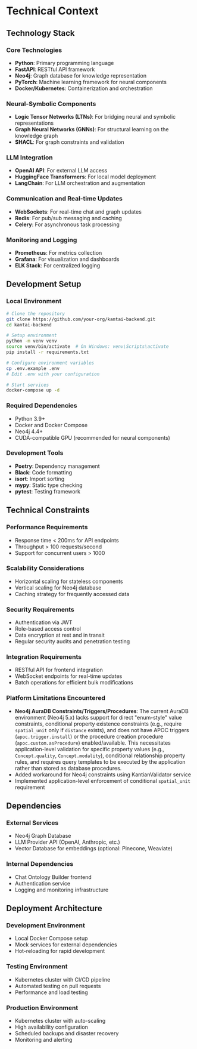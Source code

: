 # Technical Context

## Technology Stack

### Core Technologies
- **Python**: Primary programming language
- **FastAPI**: RESTful API framework
- **Neo4j**: Graph database for knowledge representation
- **PyTorch**: Machine learning framework for neural components
- **Docker/Kubernetes**: Containerization and orchestration

### Neural-Symbolic Components
- **Logic Tensor Networks (LTNs)**: For bridging neural and symbolic representations
- **Graph Neural Networks (GNNs)**: For structural learning on the knowledge graph
- **SHACL**: For graph constraints and validation

### LLM Integration
- **OpenAI API**: For external LLM access
- **HuggingFace Transformers**: For local model deployment
- **LangChain**: For LLM orchestration and augmentation

### Communication and Real-time Updates
- **WebSockets**: For real-time chat and graph updates
- **Redis**: For pub/sub messaging and caching
- **Celery**: For asynchronous task processing

### Monitoring and Logging
- **Prometheus**: For metrics collection
- **Grafana**: For visualization and dashboards
- **ELK Stack**: For centralized logging

## Development Setup

### Local Environment
```bash
# Clone the repository
git clone https://github.com/your-org/kantai-backend.git
cd kantai-backend

# Setup environment
python -m venv venv
source venv/bin/activate  # On Windows: venv\Scripts\activate
pip install -r requirements.txt

# Configure environment variables
cp .env.example .env
# Edit .env with your configuration

# Start services
docker-compose up -d
```

### Required Dependencies
- Python 3.9+
- Docker and Docker Compose
- Neo4j 4.4+
- CUDA-compatible GPU (recommended for neural components)

### Development Tools
- **Poetry**: Dependency management
- **Black**: Code formatting
- **isort**: Import sorting
- **mypy**: Static type checking
- **pytest**: Testing framework

## Technical Constraints

### Performance Requirements
- Response time < 200ms for API endpoints
- Throughput > 100 requests/second
- Support for concurrent users > 1000

### Scalability Considerations
- Horizontal scaling for stateless components
- Vertical scaling for Neo4j database
- Caching strategy for frequently accessed data

### Security Requirements
- Authentication via JWT
- Role-based access control
- Data encryption at rest and in transit
- Regular security audits and penetration testing

### Integration Requirements
- RESTful API for frontend integration
- WebSocket endpoints for real-time updates
- Batch operations for efficient bulk modifications

### Platform Limitations Encountered
- **Neo4j AuraDB Constraints/Triggers/Procedures**: The current AuraDB environment (Neo4j 5.x) lacks support for direct "enum-style" value constraints, conditional property existence constraints (e.g., require `spatial_unit` only if `distance` exists), and does not have APOC triggers (`apoc.trigger.install`) or the procedure creation procedure (`apoc.custom.asProcedure`) enabled/available. This necessitates application-level validation for specific property values (e.g., `Concept.quality`, `Concept.modality`), conditional relationship property rules, and requires query templates to be executed by the application rather than stored as database procedures.
- Added workaround for Neo4j constraints using KantianValidator service
- Implemented application-level enforcement of conditional `spatial_unit` requirement

## Dependencies

### External Services
- Neo4j Graph Database
- LLM Provider API (OpenAI, Anthropic, etc.)
- Vector Database for embeddings (optional: Pinecone, Weaviate)

### Internal Dependencies
- Chat Ontology Builder frontend
- Authentication service
- Logging and monitoring infrastructure

## Deployment Architecture

### Development Environment
- Local Docker Compose setup
- Mock services for external dependencies
- Hot-reloading for rapid development

### Testing Environment
- Kubernetes cluster with CI/CD pipeline
- Automated testing on pull requests
- Performance and load testing

### Production Environment
- Kubernetes cluster with auto-scaling
- High availability configuration
- Scheduled backups and disaster recovery
- Monitoring and alerting 